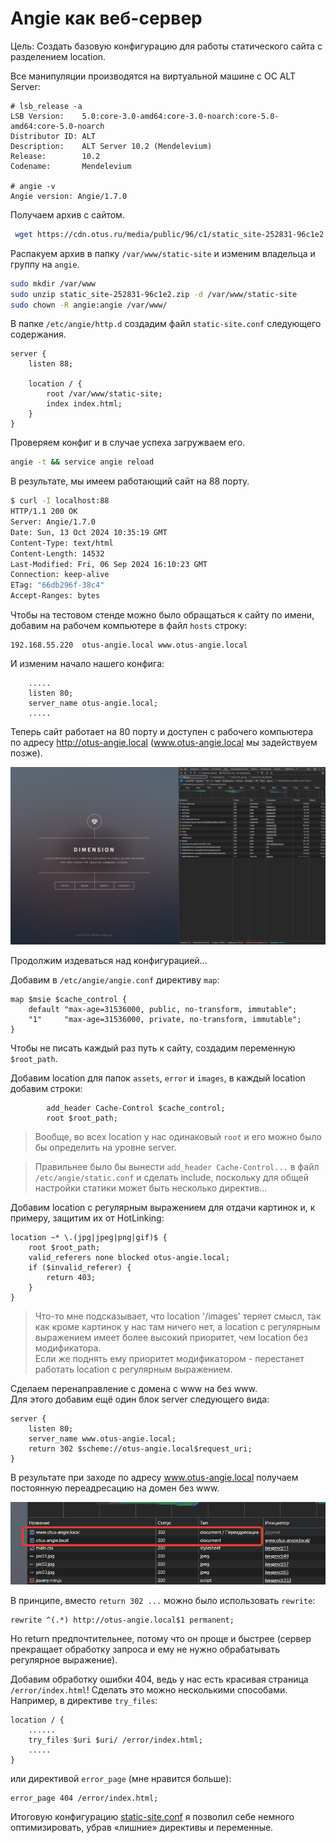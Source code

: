 # Angie как веб-сервер

Цель: Создать базовую конфигурацию для работы статического сайта с разделением location.

Все манипуляции производятся на виртуальной машине с ОС ALT Server:

```
# lsb_release -a
LSB Version:    5.0:core-3.0-amd64:core-3.0-noarch:core-5.0-amd64:core-5.0-noarch
Distributor ID: ALT
Description:    ALT Server 10.2 (Mendelevium)
Release:        10.2
Codename:       Mendelevium

# angie -v
Angie version: Angie/1.7.0
```

Получаем архив с сайтом.

```bash
 wget https://cdn.otus.ru/media/public/96/c1/static_site-252831-96c1e2.zip
 ```

Распакуем архив в папку `/var/www/static-site` и изменим владельца и группу на `angie`.

```bash
sudo mkdir /var/www
sudo unzip static_site-252831-96c1e2.zip -d /var/www/static-site
sudo chown -R angie:angie /var/www/
```

В папке `/etc/angie/http.d` создадим файл `static-site.conf` следующего содержания.

```nginx
server {
    listen 88;

    location / {
        root /var/www/static-site;
        index index.html;
    }
}
```

Проверяем конфиг и в случае успеха загружваем его.

```bash
angie -t && service angie reload
```

В результате, мы имеем работающий сайт на 88 порту.

```bash
$ curl -I localhost:88
HTTP/1.1 200 OK
Server: Angie/1.7.0
Date: Sun, 13 Oct 2024 10:35:19 GMT
Content-Type: text/html
Content-Length: 14532
Last-Modified: Fri, 06 Sep 2024 16:10:23 GMT
Connection: keep-alive
ETag: "66db296f-38c4"
Accept-Ranges: bytes
```

Чтобы на тестовом стенде можно было обращаться к сайту по имени, добавим на рабочем компьютере в файл `hosts` строку:

```
192.168.55.220  otus-angie.local www.otus-angie.local
```

И изменим начало нашего конфига:

```nginx
    .....
    listen 80;
    server_name otus-angie.local;
    .....
```

Теперь сайт работает на 80 порту и доступен с рабочего компьютера по адресу <http://otus-angie.local> (www.otus-angie.local мы задействуем позже). 

![](img/scr01.png)

Продолжим издеваться над конфигурацией...

Добавим в `/etc/angie/angie.conf` директиву `map`:

```nginx
map $msie $cache_control {
    default "max-age=31536000, public, no-transform, immutable";
    "1"     "max-age=31536000, private, no-transform, immutable";
}
```

Чтобы не писать каждый раз путь к сайту, создадим переменную `$root_path`.

Добавим location для папок `assets`, `error` и `images`,
в каждый location добавим строки:

```
        add_header Cache-Control $cache_control;
        root $root_path;
```

> Вообще, во всех location у нас одинаковый `root` и его можно было бы определить на уровне server.

> Правильнее было бы вынести `add_header Cache-Control...` в файл `/etc/angie/static.conf` и сделать include, поскольку для общей настройки статики может быть несколько директив...  

Добавим location c регулярным выражением для отдачи картинок и, к примеру, защитим их от HotLinking:

```nginx
location ~* \.(jpg|jpeg|png|gif)$ {
    root $root_path;
    valid_referers none blocked otus-angie.local;
    if ($invalid_referer) {
        return 403;
    }
}
```

> Что-то мне подсказывает, что location '/images' теряет смысл, так как кроме картинок у нас там ничего нет, а location с регулярным выражением имеет более высокий приоритет, чем location без модификатора.  
> Если же поднять ему приоритет модификатором - перестанет работать location c регулярным выражением.

Сделаем перенаправление с домена с www на без www.  
Для этого добавим ещё один блок server следующего вида:

```nginx
server {
    listen 80;
    server_name www.otus-angie.local;
    return 302 $scheme://otus-angie.local$request_uri;
}
```

В результате при заходе по адресу www.otus-angie.local получаем постоянную переадресацию на домен без www.

![](img/www302.png)

В принципе, вместо `return 302 ...` можно было использовать `rewrite`:

```nginx
rewrite ^(.*) http://otus-angie.local$1 permanent;
```

Но return предпочтительнее, потому что он проще и быстрее (сервер прекращает обработку запроса и ему не нужно обрабатывать регулярное выражение).

Добавим обработку ошибки 404, ведь у нас есть красивая страница `/error/index.html`! Сделать это можно несколькими способами. Например, в директиве `try_files`:

```nginx
location / {
    ......
    try_files $uri $uri/ /error/index.html;
    .....
}
```

или директивой `error_page` (мне нравится больше):

```
error_page 404 /error/index.html;
```

Итоговую конфигурацию [static-site.conf](static-site.conf) я позволил себе немного оптимизировать, убрав «лишние» директивы и переменные.
